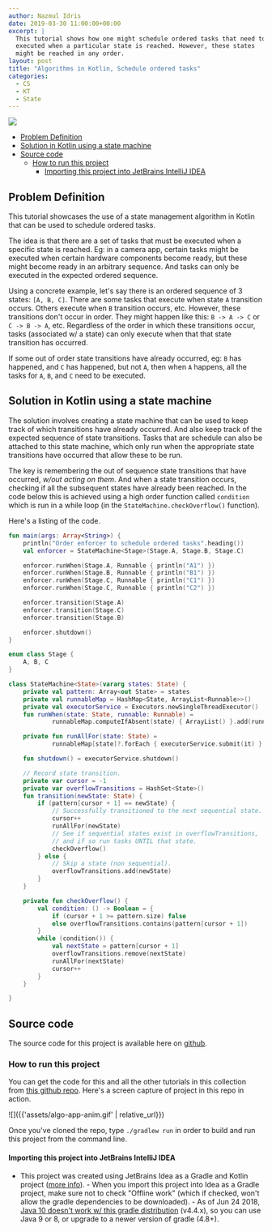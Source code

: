 ```yaml
---
author: Nazmul Idris
date: 2019-03-30 11:00:00+00:00
excerpt: |
  This tutorial shows how one might schedule ordered tasks that need to be
  executed when a particular state is reached. However, these states 
  might be reached in any order.
layout: post
title: "Algorithms in Kotlin, Schedule ordered tasks"
categories:
  - CS
  - KT
  - State
---
```


<img class="post-hero-image" src="{{ 'assets/algo-hero.svg' | relative_url }}"/>

<!-- START doctoc generated TOC please keep comment here to allow auto update -->
<!-- DON'T EDIT THIS SECTION, INSTEAD RE-RUN doctoc TO UPDATE -->

- [Problem Definition](#problem-definition)
- [Solution in Kotlin using a state machine](#solution-in-kotlin-using-a-state-machine)
- [Source code](#source-code)
  - [How to run this project](#how-to-run-this-project)
    - [Importing this project into JetBrains IntelliJ IDEA](#importing-this-project-into-jetbrains-intellij-idea)

<!-- END doctoc generated TOC please keep comment here to allow auto update -->

## Problem Definition

This tutorial showcases the use of a state management algorithm in Kotlin that can be used to
schedule ordered tasks.

The idea is that there are a set of tasks that must be executed when a specific state is reached.
Eg: in a camera app, certain tasks might be executed when certain hardware components become ready,
but these might become ready in an arbitrary sequence. And tasks can only be executed in the
expected ordered sequence.

Using a concrete example, let's say there is an ordered sequence of 3 states: `[A, B, C]`. There are
some tasks that execute when state `A` transition occurs. Others execute when `B` transition occurs,
etc. However, these transitions don't occur in order. They might happen like this: `B -> A -> C` or
`C -> B -> A`, etc. Regardless of the order in which these transitions occur, tasks (associated w/ a
state) can only execute when that that state transition has occurred.

If some out of order state transitions have already occurred, eg: `B` has happened, and `C` has
happened, but not `A`, then when `A` happens, all the tasks for `A`, `B`, and `C` need to be
executed.

## Solution in Kotlin using a state machine

The solution involves creating a state machine that can be used to keep track of which transitions
have already occurred. And also keep track of the expected sequence of state transitions. Tasks that
are schedule can also be attached to this state machine, which only run when the appropriate state
transitions have occurred that allow these to be run.

The key is remembering the out of sequence state transitions that have occurred, _w/out acting on
them_. And when a state transition occurs, checking if all the subsequent states have already been
reached. In the code below this is achieved using a high order function called `condition` which is
run in a while loop (in the `StateMachine.checkOverflow()` function).

Here's a listing of the code.

```kotlin
fun main(args: Array<String>) {
    println("Order enforcer to schedule ordered tasks".heading())
    val enforcer = StateMachine<Stage>(Stage.A, Stage.B, Stage.C)

    enforcer.runWhen(Stage.A, Runnable { println("A1") })
    enforcer.runWhen(Stage.B, Runnable { println("B1") })
    enforcer.runWhen(Stage.C, Runnable { println("C1") })
    enforcer.runWhen(Stage.C, Runnable { println("C2") })

    enforcer.transition(Stage.A)
    enforcer.transition(Stage.C)
    enforcer.transition(Stage.B)

    enforcer.shutdown()
}

enum class Stage {
    A, B, C
}

class StateMachine<State>(vararg states: State) {
    private val pattern: Array<out State> = states
    private val runnableMap = HashMap<State, ArrayList<Runnable>>()
    private val executorService = Executors.newSingleThreadExecutor()
    fun runWhen(state: State, runnable: Runnable) =
            runnableMap.computeIfAbsent(state) { ArrayList() }.add(runnable)

    private fun runAllFor(state: State) =
            runnableMap[state]?.forEach { executorService.submit(it) }

    fun shutdown() = executorService.shutdown()

    // Record state transition.
    private var cursor = -1
    private var overflowTransitions = HashSet<State>()
    fun transition(newState: State) {
        if (pattern[cursor + 1] == newState) {
            // Successfully transitioned to the next sequential state.
            cursor++
            runAllFor(newState)
            // See if sequential states exist in overflowTransitions,
            // and if so run tasks UNTIL that state.
            checkOverflow()
        } else {
            // Skip a state (non sequential).
            overflowTransitions.add(newState)
        }
    }

    private fun checkOverflow() {
        val condition: () -> Boolean = {
            if (cursor + 1 >= pattern.size) false
            else overflowTransitions.contains(pattern[cursor + 1])
        }
        while (condition()) {
            val nextState = pattern[cursor + 1]
            overflowTransitions.remove(nextState)
            runAllFor(nextState)
            cursor++
        }
    }

}
```

## Source code

The source code for this project is available here on
[github](https://github.com/nazmulidris/algorithms-in-kotlin/blob/main/src/main/kotlin/orderenforcer.kt).

### How to run this project

You can get the code for this and all the other tutorials in this collection from
[this github repo](https://github.com/nazmulidris/algorithms-in-kotlin). Here's a screen capture of
project in this repo in action.

![]({{'assets/algo-app-anim.gif' | relative_url}})

Once you've cloned the repo, type `./gradlew run` in order to build and run this project from the
command line.

#### Importing this project into JetBrains IntelliJ IDEA

- This project was created using JetBrains Idea as a Gradle and Kotlin project
  ([more info](https://www.jetbrains.com/help/idea/getting-started-with-gradle.html)). - When you
  import this project into Idea as a Gradle project, make sure not to check "Offline work" (which if
  checked, won't allow the gradle dependencies to be downloaded). - As of Jun 24 2018,
  [Java 10 doesn't work w/ this gradle distribution](https://github.com/gradle/gradle/issues/4503)
  (v4.4.x), so you can use Java 9 or 8, or upgrade to a newer version of gradle (4.8+).
